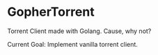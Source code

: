 # GopherTorrent

Torrent Client made with Golang. 
Cause, why not?

Current Goal: Implement vanilla torrent client.
